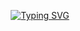<p align="center">
 <a href="https://git.io/typing-svg">
  <img src="https://readme-typing-svg.herokuapp.com?font=Roboto&size=30&duration=1&pause=1000&color=8B00FF&background=FFFFFF00&center=true&vCenter=true&random=false&width=500&lines=Wladisluv" alt="Typing SVG" />
 </a>
</p>
